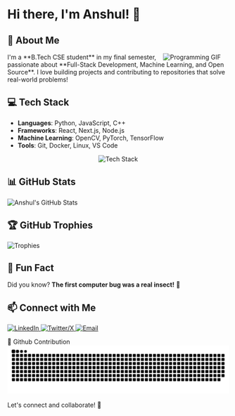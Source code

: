 # Hi there, I'm Anshul! 👋

## 🚀 About Me
<img align="right" src="https://media.giphy.com/media/Y4ak9Ki2GZCbJxAnJD/giphy.gif" width="150" alt="Programming GIF">
I'm a **B.Tech CSE student** in my final semester, passionate about **Full-Stack Development, Machine Learning, and Open Source**. I love building projects and contributing to repositories that solve real-world problems!

## 💻 Tech Stack
- **Languages**: Python, JavaScript, C++
- **Frameworks**: React, Next.js, Node.js
- **Machine Learning**: OpenCV, PyTorch, TensorFlow
- **Tools**: Git, Docker, Linux, VS Code

<div align="center">
<!--   <h3>💫 Tech Mastery</h3> -->
  <img src="https://skillicons.dev/icons?i=react,next,typescript,python,nodejs,aws,mongodb,docker,git,vim&theme=dark" alt="Tech Stack"/>
</div>

## 📊 GitHub Stats
![Anshul's GitHub Stats](https://github-readme-stats.vercel.app/api?username=Anshulsm12&show_icons=true&theme=radical)

## 🏆 GitHub Trophies
![Trophies](https://github-profile-trophy.vercel.app/?username=Anshulsm12&theme=darkhub)

## 🌱 Fun Fact
Did you know? **The first computer bug was a real insect!** 🐛

## 📫 Connect with Me
<p align="left">
  <a href="https://www.linkedin.com/in/anshul-singh-mehra-627019226/" target="_blank">
    <img src="https://img.shields.io/badge/LinkedIn-0077B5?style=for-the-badge&logo=linkedin&logoColor=white" alt="LinkedIn">
  </a>
  <a href="https://x.com/Czar595544" target="_blank">
    <img src="https://img.shields.io/badge/X-000000?style=for-the-badge&logo=twitter&logoColor=white" alt="Twitter/X">
  </a>
  <a href="mailto:anshulsm2802@gmail.com" target="_blank">
    <img src="https://img.shields.io/badge/Email-D14836?style=for-the-badge&logo=gmail&logoColor=white" alt="Email">
  </a>
</p>
 🐍 Github Contribution 
<picture>
  <source media="(prefers-color-scheme: dark)" srcset="https://raw.githubusercontent.com/Sxincode/Sxincode/output/github-contribution-grid-snake-dark.svg">
  <source media="(prefers-color-scheme: light)" srcset="https://raw.githubusercontent.com/Sxincode/Sxincode/output/github-contribution-grid-snake.svg">
  <img alt="github contribution grid snake animation" src="https://raw.githubusercontent.com/Sxincode/Sxincode/output/github-contribution-grid-snake.svg">
</picture>

Let's connect and collaborate! 🚀
